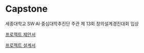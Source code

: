 # Capstone

세종대학교 SW·AI·중심대학추진단 주관 제 13회 창의설계경진대회 입상

[프로젝트 제안서](https://github.com/dongjun0128/Capstone/blob/main/%ED%94%84%EB%A1%9C%EC%A0%9D%ED%8A%B8%20%EC%A0%9C%EC%95%88%EC%84%9C/9%EC%A1%B0_%EC%88%98%EC%A0%95%EA%B3%BC%EC%A0%9C%EA%B3%84%ED%9A%8D%EC%84%9C_ESL%EC%9D%84%20%EC%9D%B4%EC%9A%A9%ED%95%9C%20%EC%8A%A4%EB%A7%88%ED%8A%B8%20%EC%98%88%EC%95%BD%20%EC%8B%9C%EC%8A%A4%ED%85%9C_%EC%8B%A0%EB%8F%99%EC%A4%80.pdf)

[프로젝트 설계서](https://github.com/dongjun0128/Capstone/blob/main/%EC%84%A4%EA%B3%84%EC%84%9C/9%EC%A1%B0_%EC%84%A4%EA%B3%84%EC%84%9C_ESL%EC%9D%84%20%EC%9D%B4%EC%9A%A9%ED%95%9C%20%EC%8A%A4%EB%A7%88%ED%8A%B8%20%EC%98%88%EC%95%BD%20%EC%8B%9C%EC%8A%A4%ED%85%9C_%EC%8B%A0%EB%8F%99%EC%A4%80.pdf)
